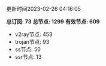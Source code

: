 更新时间2023-02-26 04:16:05

**总订阅: 73**
**总节点: 1299**
**有效节点: 609**
- v2ray节点: 453
- trojan节点: 93
- ss节点: 50
- ssr节点: 13

